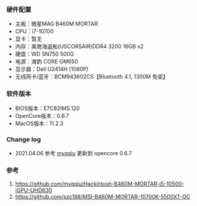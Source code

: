 ### 硬件配置

+ 主板：微星MAG B460M MORTAR 
+ CPU：i7-10700
+ 显卡：暂无
+ 内存：美商海盗船(USCORSAIR)DDR4 3200 16GB x2
+ 硬盘：WD SN750 500G
+ 电源：海韵 CORE GM650
+ 显示器：Dell U2414H (1080P)
+ 无线网卡/蓝牙：BCM943602CS【Bluetooth 4.1, 1300M 免驱】

### 软件版本

+ BIOS版本：E7C82IMS.120
+ OpenCore版本：0.6.7
+ MacOS版本：11.2.3

### Change log

+ 2021.04.06 参考 [myqqiu](https://github.com/myqqiu/Hackintosh-B460M-MORTAR-i5-10500-iGPU-UHD630) 更新到 opencore 0.6.7

### 参考
1. https://github.com/myqqiu/Hackintosh-B460M-MORTAR-i5-10500-iGPU-UHD630
2. https://github.com/szc188/MSI-B460M-MORTAR-10700K-5500XT-OC